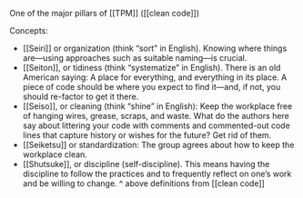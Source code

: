 One of the major pillars of [[TPM]] ([[clean code]])

Concepts:
- [[Seiri]] or organization (think “sort” in English). Knowing where things are—using approaches such as suitable naming—is crucial.
- [[Seiton]], or tidiness (think “systematize” in English). There is an old American saying: A place for everything, and everything in its place. A piece of code should be where you expect to find it—and, if not, you should re-factor to get it there.
- [[Seiso]], or cleaning (think “shine” in English): Keep the workplace free of hanging wires, grease, scraps, and waste. What do the authors here say about littering your code with comments and commented-out code lines that capture history or wishes for the future? Get rid of them.
- [[Seiketsu]] or standardization: The group agrees about how to keep the workplace clean.
- [[Shutsuke]], or discipline (self-discipline). This means having the discipline to follow the practices and to frequently reflect on one’s work and be willing to change.
^ above definitions from [[clean code]]

